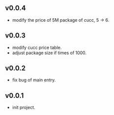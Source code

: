 ## v0.0.4

* modify the price of 5M package of cucc, 5 -> 6.

## v0.0.3

* modify cucc price table.
* adjust package size if times of 1000.

## v0.0.2

* fix bug of main entry.

## v0.0.1

* init project.
